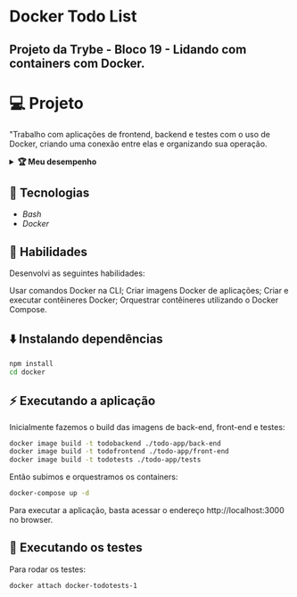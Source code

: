 
# Docker Todo List
## Projeto da Trybe - Bloco 19 - Lidando com containers com Docker.

# 💻 Projeto
"Trabalho com aplicações de frontend, backend e testes com o uso de Docker, criando uma conexão entre elas e organizando sua operação.

<details>
  <summary><strong>🏆 Meu desempenho</strong></summary><br />

  <img src="project-info/docker-todo-list.png"/>
</details>

## 🚀 Tecnologias

* _Bash_
* _Docker_
## 📌 Habilidades
Desenvolvi as seguintes habilidades:

Usar comandos Docker na CLI;
Criar imagens Docker de aplicações;
Criar e executar contêineres Docker;
Orquestrar contêineres utilizando o Docker Compose.
## ⬇️ Instalando dependências
 ```bash
 npm install
 cd docker
 ```
## ⚡ Executando a aplicação
Inicialmente fazemos o build das imagens de back-end, front-end e testes:

```bash
docker image build -t todobackend ./todo-app/back-end
docker image build -t todofrontend ./todo-app/front-end
docker image build -t todotests ./todo-app/tests
```
Então subimos e orquestramos os containers:

```bash
docker-compose up -d
```
Para executar a aplicação, basta acessar o endereço http://localhost:3000 no browser.

## 🧪 Executando os testes
Para rodar os testes:

```bash 
docker attach docker-todotests-1
```
